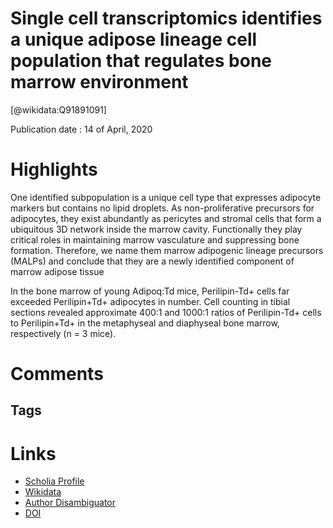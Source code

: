 
Single cell transcriptomics identifies a unique adipose lineage cell population that regulates bone marrow environment
======================================================================================================================
  
  [@wikidata:Q91891091]  
  
Publication date : 14 of April, 2020  

# Highlights
One identified subpopulation is a unique cell type that expresses adipocyte markers but contains no lipid droplets. As non-proliferative precursors for adipocytes, they exist abundantly as pericytes and stromal cells that form a ubiquitous 3D network inside the marrow cavity. Functionally they play critical roles in maintaining marrow vasculature and suppressing bone formation. Therefore, we name them marrow adipogenic lineage precursors (MALPs) and conclude that they are a newly identified component of marrow adipose tissue

In the bone marrow of young Adipoq:Td mice, Perilipin-Td+ cells far exceeded Perilipin+Td+ adipocytes in number. Cell counting in tibial sections revealed approximate 400:1 and 1000:1 ratios of Perilipin-Td+ cells to Perilipin+Td+ in the metaphyseal and diaphyseal bone marrow, respectively (n = 3 mice).

# Comments

## Tags

# Links
  
 * [Scholia Profile](https://scholia.toolforge.org/work/Q91891091)  
 * [Wikidata](https://www.wikidata.org/wiki/Q91891091)  
 * [Author Disambiguator](https://author-disambiguator.toolforge.org/work_item_oauth.php?id=Q91891091&batch_id=&match=1&author_list_id=&doit=Get+author+links+for+work)  
 * [DOI](https://doi.org/10.7554/ELIFE.54695)  
